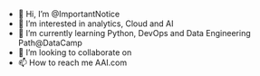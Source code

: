 - 👋 Hi, I’m @ImportantNotice
- 👀 I’m interested in analytics, Cloud and AI
- 🌱 I’m currently learning Python, DevOps and Data Engineering Path@DataCamp
- 💞️ I’m looking to collaborate on 
- 📫 How to reach me AAI.com

<!---
ImportantNotice/ImportantNotice is a ✨ special ✨ repository because its `README.md` (this file) appears on your GitHub profile.
You can click the Preview link to take a look at your changes.
--->
